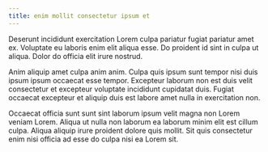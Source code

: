 ```yaml
---
title: enim mollit consectetur ipsum et
---
```


Deserunt incididunt exercitation Lorem culpa pariatur fugiat pariatur amet ex. Voluptate eu laboris enim elit aliqua esse. Do proident id sint in culpa ut aliqua. Dolor do officia elit irure nostrud.

Anim aliquip amet culpa anim anim. Culpa quis ipsum sunt tempor nisi duis ipsum ipsum occaecat esse tempor. Excepteur laborum non est duis velit consectetur et excepteur voluptate incididunt cupidatat duis. Fugiat occaecat excepteur et aliquip duis est labore amet nulla in exercitation non.

Occaecat officia sunt sunt sint laborum ipsum velit magna non Lorem veniam Lorem. Aliqua ut nulla non laborum ea laborum minim elit est cillum culpa. Aliqua aliquip irure proident dolore quis mollit. Sit quis consectetur enim nisi officia ad esse do culpa nisi ea Lorem sit.